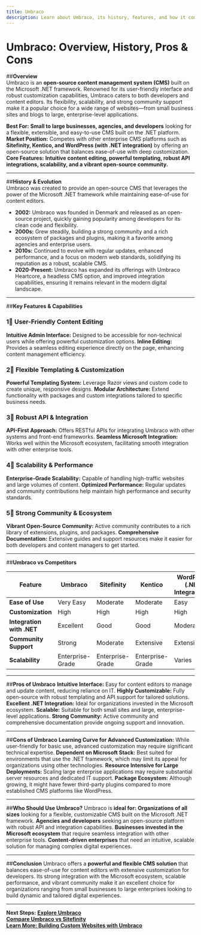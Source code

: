 ```yaml
---
title: Umbraco
description: Learn about Umbraco, its history, features, and how it compares to other content management systems.
---
```


# **Umbraco: Overview, History, Pros & Cons**

##**Overview**  
Umbraco is an **open-source content management system (CMS)** built on the Microsoft .NET framework. Renowned for its user-friendly interface and robust customization capabilities, Umbraco caters to both developers and content editors. Its flexibility, scalability, and strong community support make it a popular choice for a wide range of websites—from small business sites and blogs to large, enterprise-level applications.

 **Best For:** **Small to large businesses, agencies, and developers** looking for a flexible, extensible, and easy-to-use CMS built on the .NET platform.  
 **Market Position:** Competes with other enterprise CMS platforms such as **Sitefinity, Kentico, and WordPress (with .NET integration)** by offering an open-source solution that balances ease-of-use with deep customization.  
 **Core Features:** **Intuitive content editing, powerful templating, robust API integrations, scalability, and a vibrant open-source community.**

---

##**History & Evolution**  
Umbraco was created to provide an open-source CMS that leverages the power of the Microsoft .NET framework while maintaining ease-of-use for content editors.

- **2002:** Umbraco was founded in Denmark and released as an open-source project, quickly gaining popularity among developers for its clean code and flexibility.
- **2000s:** Grew steadily, building a strong community and a rich ecosystem of packages and plugins, making it a favorite among agencies and enterprise users.
- **2010s:** Continued to evolve with regular updates, enhanced performance, and a focus on modern web standards, solidifying its reputation as a robust, scalable CMS.
- **2020-Present:** Umbraco has expanded its offerings with Umbraco Heartcore, a headless CMS option, and improved integration capabilities, ensuring it remains relevant in the modern digital landscape.

---

##**Key Features & Capabilities**

### **1⃣ User-Friendly Content Editing**
 **Intuitive Admin Interface:** Designed to be accessible for non-technical users while offering powerful customization options.
 **Inline Editing:** Provides a seamless editing experience directly on the page, enhancing content management efficiency.

### **2⃣ Flexible Templating & Customization**
 **Powerful Templating System:** Leverage Razor views and custom code to create unique, responsive designs.
 **Modular Architecture:** Extend functionality with packages and custom integrations tailored to specific business needs.

### **3⃣ Robust API & Integration**
 **API-First Approach:** Offers RESTful APIs for integrating Umbraco with other systems and front-end frameworks.
 **Seamless Microsoft Integration:** Works well within the Microsoft ecosystem, facilitating smooth integration with other enterprise tools.

### **4⃣ Scalability & Performance**
 **Enterprise-Grade Scalability:** Capable of handling high-traffic websites and large volumes of content.
 **Optimized Performance:** Regular updates and community contributions help maintain high performance and security standards.

### **5⃣ Strong Community & Ecosystem**
 **Vibrant Open-Source Community:** Active community contributes to a rich library of extensions, plugins, and packages.
 **Comprehensive Documentation:** Extensive guides and support resources make it easier for both developers and content managers to get started.

---

##**Umbraco vs Competitors**

| Feature                   | Umbraco          | Sitefinity       | Kentico          | WordPress (.NET Integrations) |
|---------------------------|------------------|------------------|------------------|-------------------------------|
| **Ease of Use**           |  Very Easy     |  Moderate      |  Moderate      |  Easy                       |
| **Customization**         |  High          |  High         |  High          |  High                       |
| **Integration with .NET** |  Excellent     |  Good         |  Good          |  Moderate                   |
| **Community Support**     |  Strong        |  Moderate      |  Extensive     |  Extensive                  |
| **Scalability**           |  Enterprise-Grade |  Enterprise-Grade |  Enterprise-Grade |  Varies                   |

---

##**Pros of Umbraco**
 **Intuitive Interface:** Easy for content editors to manage and update content, reducing reliance on IT.
 **Highly Customizable:** Fully open-source with robust templating and API support for tailored solutions.
 **Excellent .NET Integration:** Ideal for organizations invested in the Microsoft ecosystem.
 **Scalable:** Suitable for both small sites and large, enterprise-level applications.
 **Strong Community:** Active community and comprehensive documentation provide ongoing support and innovation.

---

##**Cons of Umbraco**
 **Learning Curve for Advanced Customization:** While user-friendly for basic use, advanced customization may require significant technical expertise.
 **Dependent on Microsoft Stack:** Best suited for environments that use the .NET framework, which may limit its appeal for organizations using other technologies.
 **Resource Intensive for Large Deployments:** Scaling large enterprise applications may require substantial server resources and dedicated IT support.
 **Package Ecosystem:** Although growing, it might have fewer third-party plugins compared to more established CMS platforms like WordPress.

---

##**Who Should Use Umbraco?**
Umbraco is **ideal for:**
 **Organizations of all sizes** looking for a flexible, customizable CMS built on the Microsoft .NET framework.
 **Agencies and developers** seeking an open-source platform with robust API and integration capabilities.
 **Businesses invested in the Microsoft ecosystem** that require seamless integration with other enterprise tools.
 **Content-driven enterprises** that need an intuitive, scalable solution for managing complex digital experiences.

---

##**Conclusion**
Umbraco offers a **powerful and flexible CMS solution** that balances ease-of-use for content editors with extensive customization for developers. Its strong integration with the Microsoft ecosystem, scalable performance, and vibrant community make it an excellent choice for organizations ranging from small businesses to large enterprises looking to build dynamic and tailored digital experiences.

---

 **Next Steps:**
 **[Explore Umbraco](https://umbraco.com/)**  
 **[Compare Umbraco vs Sitefinity](#)**  
 **[Learn More: Building Custom Websites with Umbraco](#)**
